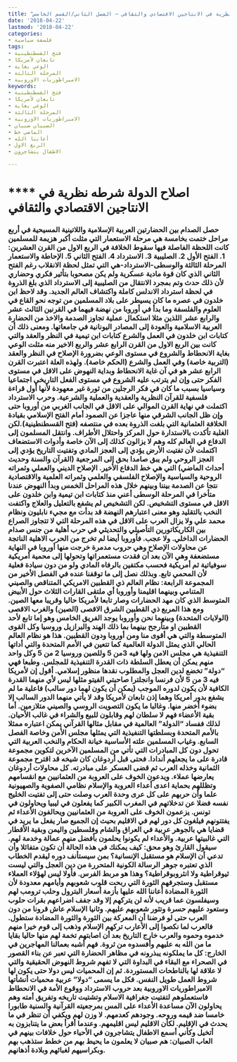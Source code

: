 ```yaml
---
title: "اصلاح الدولة، شرطه نظرية في الانتاجين الاقتصادي والثقافي – الفصل الثاني/القسم الخامس"
date: '2018-04-22'
lastmod: '2018-04-22'
categories:
- فلسفة سياسية
tags:
- فتح القسطنطينية
- تابعان لأمريكا
- الوعي بغاية
- المرحلة الثالثة
- الامبراطوريات الاوروبية
keywords:
- فتح القسطنطينية
- تابعان لأمريكا
- الوعي بغاية
- المرحلة الثالثة
- الامبراطوريات الاوروبية
- الصبيان صبيان
- الماضي خط
- أعاننا الله
- الربع الاول
- الاطفال يتشاجرون

---
```

# **** **اصلاح الدولة** شرطه نظرية في الانتاجين الاقتصادي والثقافي

### حصل الصدام بين الحضارتين العربية الإسلامية واللاتينية المسيحية في أربع مراحل ختمت بخامسة هي مرحلة الاستعمار التي مثلت أكبر هزيمة للمسلمين كانت اللحظة الفاصلة فيها سقوط الخلافة في الربع الاول من القرن العشرين: 1. الفتح الأول 2. الصليبية 3. الاسترداد 4. الفتح الثاني 5. الإحاطة والاستعمار المرحلة الثالثة والوسطى-الاسترداد-هي التي تمثل لحظة الانقلاب رغم الفتح الثاني الذي كان قوة مادية عسكرية ولم يكن مصحوبا بتأثير فكري وحضاري لأن ذلك حدث وتم بمجرد الانتقال من الصليبية إلى الاسترداد الذي بلغ الذروة في لحظة استرداد الاندلس كاملة واكتشاف العالم الجديد. وقد لاحظ ابن خلدون في عصره ما كان يسيطر على بلاد المسلمين من توجه نحو القاع في العلوم والفلسفة وما بدأ في أوروبا من نهضة فيهما في القرنين الثالث عشر والرابع عشر اللذين مثلا استكمال عملية تجاوز الصدمة والاخذ من الحضارة العربية الاسلامية والعودة إلى المصادر اليونانية في جامعاتها. ومعنى ذلك أن كتابات ابن خلدون في العمل والشرع كتابات ابن تيمية في النظر والعقد والتي كانت بين الربع الاول من القرن الرابع عشر والربع الاخير منه مثلت الوعي بغاية الانحطاط والشروع في مستوى الوعي بضرورة الإصلاح في النظر والعقد (التربية خاصة) وفي العمل والشرع (الحكم خاصة). ولهذه العلة اعتبرت القرن الرابع عشر هو في آن غاية الانحطاط وبداية النهوض على الاقل في مستوى الفكر حتى وإن لم يترتب عليه الشروع في مستوى الفعل التاريخي اجتماعيا وسياسيا بسبب ما كان في فكر الرجلين من ثورة غير معهودة لأنها أول قراءة فلسفية للقرآن النظرية والعقدية والعملية والشرعية. وحرب الاسترداد اكتملت في نهاية القرن الموالي على الاقل في الجانب الغربي من أوروبا حتى وإن ظل الجانب الشرقي منها عاجزا عن الصمود أمام الفتح الإسلامي بقيادة الخلافة العثمانية التي بلغت الذروة بعده في منتصفه (فتح القسطنطينية).لكن الغلبة تأكدت بالاستدارة حول المركز واحتلال الأطراف. وانتقل المسلمون إلى الدفاع في العالم كله وهم لا يزالون كذلك إلى الآن خاصة وأدوات الاستضعاف اكتملت لأن تفتيت الأرض يؤدي إلى العجز المادي وتفتيت التاريخ يؤدي إلى العجز الروحي ولم يبق صامدا بحق إلى المرجعية (القرآن والسنة وحديث أحداث الماضي) التي هي خط الدفاع الأخير. الإصلاح الديني والعملي وثمراته الروحية والسياسية والإصلاح الفلسفي والعلمي وثمراته العلمية والاقتصادية نتجا عن الصدمة بيننا وبينهم خلال هذه المراحل الخمس وبدأ النهوض عندنا متأخرا في المرحلة الوسطى أعني منذ كتابات ابن تيمية وابن خلدون على الاقل في مستوى التشخيص. لكن التشخيص لم يشفع بالتعليل والعلاج واكتفت النخب بالتقليد وهو معنى اعتبارهم النهضة قد بدأت مع مجيء نابليون ونظام محمد علي ولا يزال العرب على الاقل في هذه المرحلة التي لا تتجاوز الصراع بين الكاريكاتورين التأصيلي والتحديثي في حرب أهلية من جنس صدام الحضارات الداخلي. ولا عجب. فأوروبا أيضا لم تخرج من الحرب الاهلية الناتجة عن محاولات الإصلاح وهي حروب مدمرة خرجت منها أوروبا في النهاية مستضعفة وهي الآن بعد أن فقدت مستعمراتها وتحولها إلى محمية أمريكية سوفياتية ثم أمريكية فحسب مكتفين بالرفاه المادي ولو من دون سيادة فعلية لأن المحمي تابع. وبذلك نصل إلى ما توقفنا عنده في الفصل الأخير من المجموعة الرابعة: نظام العالم ذي القطبين الامريكي المتناقص والصيني المتنامي وبينهما اقليمنا وأوروبا أي ملتقى القارات الثلاث حول الأبيض المتوسط الذي كان مهد الحضارات وصار تابعا لأمريكا حاليا وقريبا معها الصين. ومع هذا المربع ذي القطبين الشرق الاقصى (الصين) والغرب الاقصى (الولايات المتحدة) وبينهما نحن وأوروبا يوجد الفريق الخامس وهو إما تابع لأحد القطبين او متأرجح بينهما بما ذلك الهند والبرازيل وروسيا وكل القوى المتوسطة والتي هي أقوى منا ومن أوروبا ودون القطبين. هذا هو نظام العالم الحالي الذي يمثل الدولة العالمية كما تتعين في الأمم المتحدة والتي أداتها التنفيذية هي مجلس الامن ولها فيه 3من 5 وللصين وروسيا 2 من 5 وكل واحد منهم يمكن أن يعطل السلطة ذات القدرة التنفيذية للمجلس. وطبعا فهي “دولة” تخضع لدين العجل والمطلوب نقدها منظور إسلامي. أقول إن لأمريكا فيه 3 من 5 لأن فرنسا وانجلترا صاحبتي الفيتو مثلها ليس لأي منهما القدرة الكافية لأن يكون لدوره الموجب (يمكن أن يكون لهما دور سالب) فاعلية ما لم يشفع بدور أمريكا وهما إذن تابعان لأمريكا وقد لا يأتي منهما الدور السالب إلا بضوء أخضر منها. وغالبا ما يكون التصويت الروسي والصيني متلازمين. أما بقية الأعضاء فهم لا سلطان لهم وقابلون للبيع والشراء في غالب الأحيان. لذلك ففساد “الدولة” العالمية في مقابل مثالها القرآني يمكن اعتباره ممثلا بالأمم المتحدة وبسلطتها التنفيذية التي يمثلها مجلس الأمن وخاصة الفصل السابع. وغياب المسلمين علته الأساسية خيانة الحكام والنخب العربية التي تحول دون كل المبادرات التي تأتي من المسلمين الآخرين لتكوين مجموعة قادرة على ما يجعلهم أندادا. فحتى قبل أردوغان كان شيخه قد اقترح مجموعة الثمانية وخذله العرب ثم قضى العسكر على مبادرته. كل محاولات أردوغان يعارضها عملاء. ويدعون الخوف على العروبة من العثمانيين مع انقسامهم وتظللهم بحماية اعدى أعداء العروبة والإسلام نظامي الصفوية والصهيونية علما وأن حربهم على كل عرى وحدة العرب وصلت حتى إلى تفتيت الخليج نفسه فضلا عن تدخلاتهم في المغرب الكبير كما يفعلون في ليبيا ويحاولون في تونس. يزعمون الخوف على العروبة من العثمانيين ويحالفون الأعداء ثم يفتتونهم فيلغون كل دور لهم في الاقليم بحيث إن الجميع صار يفعل ما يريد في قضايا هي بالجوهر عربية في العراق والشام وفلسطين واليمن وبقية الأقطار التي غالبيتها عربية. والأعداء لم يكونوا يحلمون بأفضل منهم عمالة وخدمة لهم. سيقول القارئ وهو محق: كيف يمكنك في هذه الحالة أن تكون متفائلا وأن تدعي أن الإسلام هو مستقبل الإنسانية؟ بمن سيستأنف دوره ليقدم الخطاب الذي تعتبره جوهر الرسالة الكونية المتحررة من دين العجل والتي ليست ثيوقراطية ولا انثروبوقراطية؟ وهذا هو مربط الفرس. فأولا ليس لهؤلاء العملاء مستقبل وستجرفهم الثورة التي ربحت قلوب شعوبهم وأيامهم معدودة لأن الثورة المضادة أعاننا الله عليها بأزمة أسعار البترول وحلب ترومب لهم وسيفلسون عما قريب لأنه لن يتركهم إلا وقد جفف اضراعهم بقرات حلوب وستعود عليهم حسرة وتثور شعوبهم عليهم. وثانيا الإسلام عاش قرونا من دون العرب حتى لو فرضنا أن المعركة بين الثورة والثورة المضادة ستطول. فالعرب لما نكصوا إلى الأعارب تركهم الإسلام وذهب إلى قوم خيرا منهم خدموه وحموه والعرب خارج التاريخ بعد أن اصابتهم تخمة لهم منها حاليا بقايا ما من الله به عليهم وأفسدوه من ثروة. فهم أشبه بعمالنا المهاجرين في الخارج: كل ما يملكونه يبذرونه في مظاهر الحضارة التي تعبر عن بناء القصور في الصحراء مع البقاء في البداوة التي لا تفهم شروط النهوض الحقيقية والتي لا علاقة لها بالناطحات المستوردة. ثم إن المحميات ليس دولا حتى يكون لها شروط العمل طويل النفس. فكل ما يسمى “دولا” عربية محميات أنشأتها الامبراطوريات الاوروبية بعد حروب الاسترداد ووقوع الأمة في الانحطاط فاستعملوهم لتفتيت جغرافية الاسلام وتشتيت تاريخه وتفريق أمته وهم يحاولون الآن مساعدة الأعداء على المس بمرجعيته القرآنية والسنية طابورا خامسا ضد قيمه وروحه. وجودهم كعدمهم. لا وزن لهم ويكفي أن تنظر في ما يحدث في الإقليم. لكأن الاقليم ليس اقليمهم. وعندما أقرأ بعض ما يتنابزون به أتخيل وكأني أسمع الاطفال يتشاجرون في الأحياء حول خلافات بينهم في العاب الصبيان: هم صبيان لا يعلمون ما يحيط بهم من خطط ستذهب بهم وبكراسيهم لغبائهم وبلادة أذهانهم.

###